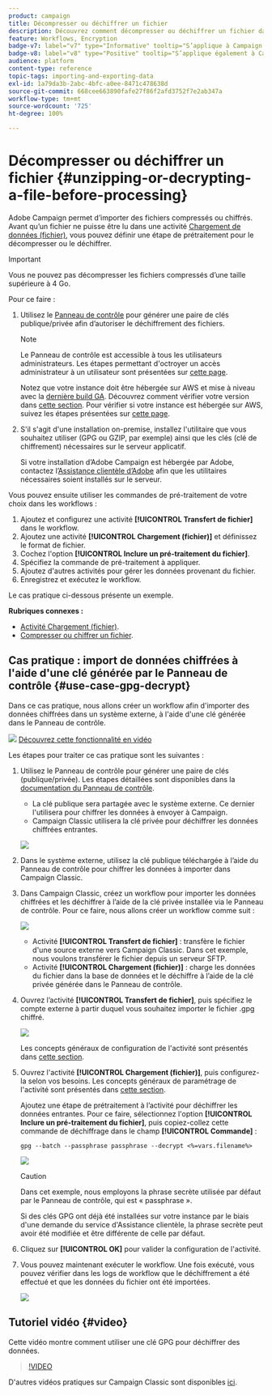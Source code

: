 ```yaml
---
product: campaign
title: Décompresser ou déchiffrer un fichier
description: Découvrez comment décompresser ou déchiffrer un fichier dans Campaign avant de le traiter.
feature: Workflows, Encryption
badge-v7: label="v7" type="Informative" tooltip="S’applique à Campaign Classic v7"
badge-v8: label="v8" type="Positive" tooltip="S’applique également à Campaign v8"
audience: platform
content-type: reference
topic-tags: importing-and-exporting-data
exl-id: 1a79da3b-2abc-4bfc-a0ee-8471c478638d
source-git-commit: 668cee663890fafe27f86f2afd3752f7e2ab347a
workflow-type: tm+mt
source-wordcount: '725'
ht-degree: 100%

---
```



# Décompresser ou déchiffrer un fichier {#unzipping-or-decrypting-a-file-before-processing}

Adobe Campaign permet d’importer des fichiers compressés ou chiffrés. Avant qu’un fichier ne puisse être lu dans une activité [Chargement de données (fichier)](../../workflow/using/data-loading-file.md), vous pouvez définir une étape de prétraitement pour le décompresser ou le déchiffrer.

>[!IMPORTANT]
>
>Vous ne pouvez pas décompresser les fichiers compressés d’une taille supérieure à 4 Go.

Pour ce faire :

1. Utilisez le [Panneau de contrôle](https://experienceleague.adobe.com/docs/control-panel/using/instances-settings/gpg-keys-management.html?lang=fr#decrypting-data) pour générer une paire de clés publique/privée afin d’autoriser le déchiffrement des fichiers.

   >[!NOTE]
   >
   >Le Panneau de contrôle est accessible à tous les utilisateurs administrateurs. Les étapes permettant d&#39;octroyer un accès administrateur à un utilisateur sont présentées sur [cette page](https://experienceleague.adobe.com/docs/control-panel/using/discover-control-panel/managing-permissions.html?lang=fr#discover-control-panel).
   >
   >Notez que votre instance doit être hébergée sur AWS et mise à niveau avec la [dernière build GA](../../rn/using/rn-overview.md). Découvrez comment vérifier votre version dans [cette section](../../platform/using/launching-adobe-campaign.md#getting-your-campaign-version). Pour vérifier si votre instance est hébergée sur AWS, suivez les étapes présentées sur [cette page](https://experienceleague.adobe.com/docs/control-panel/using/faq.html?lang=fr).

1. S&#39;il s&#39;agit d&#39;une installation on-premise, installez l&#39;utilitaire que vous souhaitez utiliser (GPG ou GZIP, par exemple) ainsi que les clés (clé de chiffrement) nécessaires sur le serveur applicatif.

   Si votre installation d’Adobe Campaign est hébergée par Adobe, contactez l’[Assistance clientèle d’Adobe](https://helpx.adobe.com/fr/enterprise/admin-guide.html/enterprise/using/support-for-experience-cloud.ug.html) afin que les utilitaires nécessaires soient installés sur le serveur.

Vous pouvez ensuite utiliser les commandes de pré-traitement de votre choix dans les workflows :

1. Ajoutez et configurez une activité **[!UICONTROL Transfert de fichier]** dans le workflow.
1. Ajoutez une activité **[!UICONTROL Chargement (fichier)]** et définissez le format de fichier.
1. Cochez l&#39;option **[!UICONTROL Inclure un pré-traitement du fichier]**.
1. Spécifiez la commande de pré-traitement à appliquer.
1. Ajoutez d&#39;autres activités pour gérer les données provenant du fichier.
1. Enregistrez et exécutez le workflow.

Le cas pratique ci-dessous présente un exemple.

**Rubriques connexes :**

* [Activité Chargement (fichier)](../../workflow/using/data-loading-file.md).
* [Compresser ou chiffrer un fichier](../../workflow/using/how-to-use-workflow-data.md#zipping-or-encrypting-a-file).

## Cas pratique : import de données chiffrées à l&#39;aide d&#39;une clé générée par le Panneau de contrôle {#use-case-gpg-decrypt}

Dans ce cas pratique, nous allons créer un workflow afin d&#39;importer des données chiffrées dans un système externe, à l&#39;aide d&#39;une clé générée dans le Panneau de contrôle.

![](assets/do-not-localize/how-to-video.png) [Découvrez cette fonctionnalité en vidéo](#video)

Les étapes pour traiter ce cas pratique sont les suivantes :

1. Utilisez le Panneau de contrôle pour générer une paire de clés (publique/privée). Les étapes détaillées sont disponibles dans la [documentation du Panneau de contrôle](https://experienceleague.adobe.com/docs/control-panel/using/instances-settings/gpg-keys-management.html?lang=fr#decrypting-data).

   * La clé publique sera partagée avec le système externe. Ce dernier l&#39;utilisera pour chiffrer les données à envoyer à Campaign.
   * Campaign Classic utilisera la clé privée pour déchiffrer les données chiffrées entrantes.

   ![](assets/gpg_generate.png)

1. Dans le système externe, utilisez la clé publique téléchargée à l’aide du Panneau de contrôle pour chiffrer les données à importer dans Campaign Classic.

1. Dans Campaign Classic, créez un workflow pour importer les données chiffrées et les déchiffrer à l’aide de la clé privée installée via le Panneau de contrôle. Pour ce faire, nous allons créer un workflow comme suit :

   ![](assets/gpg_import_workflow.png)

   * Activité **[!UICONTROL Transfert de fichier]** : transfère le fichier d&#39;une source externe vers Campaign Classic. Dans cet exemple, nous voulons transférer le fichier depuis un serveur SFTP.
   * Activité **[!UICONTROL Chargement (fichier)]** : charge les données du fichier dans la base de données et le déchiffre à l’aide de la clé privée générée dans le Panneau de contrôle.

1. Ouvrez l’activité **[!UICONTROL Transfert de fichier]**, puis spécifiez le compte externe à partir duquel vous souhaitez importer le fichier .gpg chiffré.

   ![](assets/gpg_key_transfer.png)

   Les concepts généraux de configuration de l&#39;activité sont présentés dans [cette section](../../workflow/using/file-transfer.md).

1. Ouvrez l&#39;activité **[!UICONTROL Chargement (fichier)]**, puis configurez-la selon vos besoins. Les concepts généraux de paramétrage de l&#39;activité sont présentés dans [cette section](../../workflow/using/data-loading-file.md).

   Ajoutez une étape de prétraitement à l’activité pour déchiffrer les données entrantes. Pour ce faire, sélectionnez l&#39;option **[!UICONTROL Inclure un pré-traitement du fichier]**, puis copiez-collez cette commande de déchiffrage dans le champ **[!UICONTROL Commande]** :

   `gpg --batch --passphrase passphrase --decrypt <%=vars.filename%>`

   ![](assets/gpg_load.png)

   >[!CAUTION]
   >
   >Dans cet exemple, nous employons la phrase secrète utilisée par défaut par le Panneau de contrôle, qui est « passphrase ».
   >
   >Si des clés GPG ont déjà été installées sur votre instance par le biais d&#39;une demande du service d&#39;Assistance clientèle, la phrase secrète peut avoir été modifiée et être différente de celle par défaut.

1. Cliquez sur **[!UICONTROL OK]** pour valider la configuration de l&#39;activité.

1. Vous pouvez maintenant exécuter le workflow. Une fois exécuté, vous pouvez vérifier dans les logs de workflow que le déchiffrement a été effectué et que les données du fichier ont été importées.

   ![](assets/gpg_run.png)

## Tutoriel vidéo {#video}

Cette vidéo montre comment utiliser une clé GPG pour déchiffrer des données.

>[!VIDEO](https://video.tv.adobe.com/v/36482?quality=12)

D&#39;autres vidéos pratiques sur Campaign Classic sont disponibles [ici](https://experienceleague.adobe.com/docs/campaign-classic-learn/tutorials/overview.html?lang=fr).
